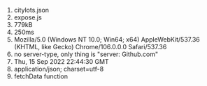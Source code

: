1. citylots.json
2. expose.js
3. 779kB
4. 250ms
5. Mozilla/5.0 (Windows NT 10.0; Win64; x64) AppleWebKit/537.36 (KHTML, like Gecko) Chrome/106.0.0.0 Safari/537.36
6. no server-type, only thing is "server: Github.com"
7. Thu, 15 Sep 2022 22:44:30 GMT
8. application/json; charset=utf-8
9. fetchData function